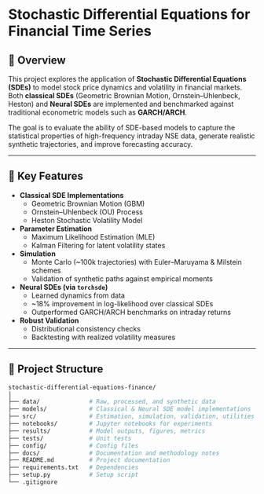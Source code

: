 # Stochastic Differential Equations for Financial Time Series  

## 📌 Overview  
This project explores the application of **Stochastic Differential Equations (SDEs)** to model stock price dynamics and volatility in financial markets. Both **classical SDEs** (Geometric Brownian Motion, Ornstein–Uhlenbeck, Heston) and **Neural SDEs** are implemented and benchmarked against traditional econometric models such as **GARCH/ARCH**.  

The goal is to evaluate the ability of SDE-based models to capture the statistical properties of high-frequency intraday NSE data, generate realistic synthetic trajectories, and improve forecasting accuracy.  

---

## 🚀 Key Features  
- **Classical SDE Implementations**  
  - Geometric Brownian Motion (GBM)  
  - Ornstein–Uhlenbeck (OU) Process  
  - Heston Stochastic Volatility Model  
- **Parameter Estimation**  
  - Maximum Likelihood Estimation (MLE)  
  - Kalman Filtering for latent volatility states  
- **Simulation**  
  - Monte Carlo (~100k trajectories) with Euler–Maruyama & Milstein schemes  
  - Validation of synthetic paths against empirical moments  
- **Neural SDEs (via `torchsde`)**  
  - Learned dynamics from data  
  - ~18% improvement in log-likelihood over classical SDEs  
  - Outperformed GARCH/ARCH benchmarks on intraday returns  
- **Robust Validation**  
  - Distributional consistency checks  
  - Backtesting with realized volatility measures  

---

## 📂 Project Structure  
```bash
stochastic-differential-equations-finance/
│
├── data/              # Raw, processed, and synthetic data
├── models/            # Classical & Neural SDE model implementations
├── src/               # Estimation, simulation, validation, utilities
├── notebooks/         # Jupyter notebooks for experiments
├── results/           # Model outputs, figures, metrics
├── tests/             # Unit tests
├── config/            # Config files
├── docs/              # Documentation and methodology notes
├── README.md          # Project documentation
├── requirements.txt   # Dependencies
├── setup.py           # Setup script
└── .gitignore
